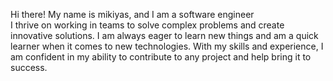 Hi there! My name is mikiyas, and I am a software engineer  
I thrive on working in teams to solve complex problems and create innovative solutions.
I am always eager to learn new things and am a quick learner when it comes to new technologies.
With my skills and experience, I am confident in my ability to contribute to any project and help bring it to success.
